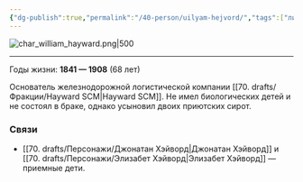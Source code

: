 ```yaml
---
{"dg-publish":true,"permalink":"/40-person/uilyam-hejvord/","tags":["личность/хэйворд"]}
---
```



![char_william_hayward.png|500](/img/user/90.%20files/char_william_hayward.png)
***
Годы жизни: **1841 — 1908** (68 лет)

Основатель железнодорожной логистической компании [[70. drafts/Фракции/Hayward SCM\|Hayward SCM]]. Не имел биологических детей и не состоял в браке, однако усыновил двоих приютских сирот.
### Связи
-  [[70. drafts/Персонажи/Джонатан Хэйворд\|Джонатан Хэйворд]] и [[70. drafts/Персонажи/Элизабет Хэйворд\|Элизабет Хэйворд]] — приемные дети.